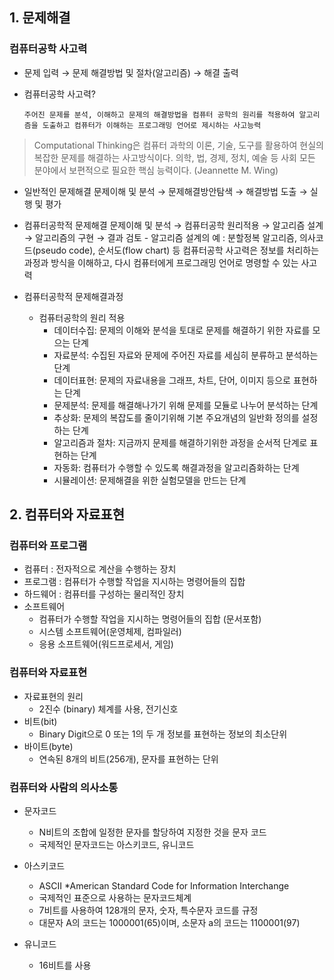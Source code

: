 ## 1. 문제해결

### 컴퓨터공학 사고력

- 문제 입력 → 문제 해결방법 및 절차(알고리즘) → 해결 출력
- 컴퓨터공학 사고력?
    
      주어진 문제를 분석, 이해하고 문제의 해결방법을 컴퓨터 공학의 원리를 적용하여 알고리즘을 도출하고 컴퓨터가 이해하는 프로그래밍 언어로 제시하는 사고능력
       
   
> Computational Thinking은 컴퓨터 과학의 이론, 기술, 도구를 활용하여 현실의 복잡한 문제를 해결하는 사고방식이다. 의학, 법, 경제, 정치, 예술 등 사회 모든 분야에서 보편적으로 필요한 핵심 능력이다. (Jeannette M. Wing)
> 
   
- 일반적인 문제해결
      문제이해 및 분석 → 문제해결방안탐색 → 해결방법 도출 → 실행 및 평가   
  
  
- 컴퓨터공학적 문제해결
       문제이해 및 분석 → 컴퓨터공학 원리적용 → 알고리즘 설계 → 알고리즘의 구현 → 결과 검토
        - 알고리즘 설계의 예 : 분할정복 알고리즘, 의사코드(pseudo code), 순서도(flow chart) 등
       컴퓨터공학 사고력은 정보를 처리하는 과정과 방식을 이해하고, 다시 컴퓨터에게 프로그래밍 언어로 명령할 수 있는 사고력   
  
- 컴퓨터공학적 문제해결과정
    - 컴퓨터공학의 원리 적용
        - 데이터수집: 문제의 이해와 분석을 토대로 문제를 해결하기 위한 자료를 모으는 단계
        - 자료분석: 수집된 자료와 문제에 주어진 자료를 세심히 분류하고 분석하는 단계
        - 데이터표현: 문제의 자료내용을 그래프, 차트, 단어, 이미지 등으로 표현하는 단계
        - 문제분석: 문제를 해결해나가기 위해 문제를 모듈로 나누어 분석하는 단계
        - 추상화: 문제의 복잡도를 줄이기위해 기본 주요개념의 일반화 정의를 설정하는 단계
        - 알고리즘과 절차: 지금까지 문제를 해결하기위한 과정을 순서적 단계로 표현하는 단계
        - 자동화: 컴퓨터가 수행할 수 있도록 해결과정을 알고리즘화하는 단계
        - 시뮬레이션: 문제해결을 위한 실험모델을 만드는 단계
  
## 2. 컴퓨터와 자료표현

### 컴퓨터와 프로그램

- 컴퓨터 : 전자적으로 계산을 수행하는 장치
- 프로그램 : 컴퓨터가 수행할 작업을 지시하는 명령어들의 집합
- 하드웨어 : 컴퓨터를 구성하는 물리적인 장치
- 소프트웨어
    - 컴퓨터가 수행할 작업을 지시하는 명령어들의 집합 (문서포함)
    - 시스템 소프트웨어(운영체제, 컴파일러)
    - 응용 소프트웨어(워드프로세서, 게임)
    

### 컴퓨터와 자료표현

- 자료표현의 원리
    - 2진수 (binary) 체계를 사용, 전기신호
- 비트(bit)
    - Binary Digit으로 0 또는 1의 두 개 정보를 표현하는 정보의 최소단위
- 바이트(byte)
    - 연속된 8개의 비트(256개), 문자를 표현하는 단위
    

### 컴퓨터와 사람의 의사소통

- 문자코드
    - N비트의 조합에 일정한 문자를 할당하여 지정한 것을 문자 코드
    - 국제적인 문자코드는 아스키코드, 유니코드

- 아스키코드
    - ASCII *American Standard Code for Information Interchange
    - 국제적인 표준으로 사용하는 문자코드체계
    - 7비트를 사용하여 128개의 문자, 숫자, 특수문자 코드를 규정
    - 대문자 A의 코드는 1000001(65)이며, 소문자 a의 코드는 1100001(97)

- 유니코드
    - 16비트를 사용